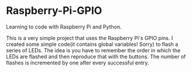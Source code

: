 # Raspberry-Pi-GPIO
Learning to code with Raspberry Pi and Python.

This is a very simple project that uses the Raspberry Pi's GPIO pins.
I created some simple code(it contains global variables! Sorry) to flash a series of LEDs. 
The idea is you have to remember the order in which the LEDs are flashed and then reproduce that with the
buttons. The number of flashes is incremented by one after every successful entry.



